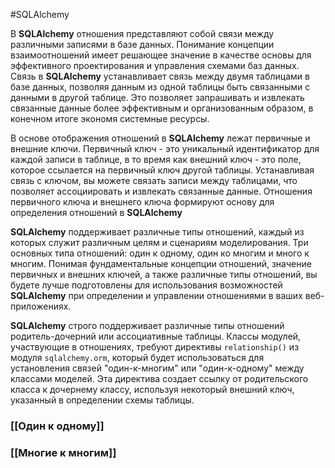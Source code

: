 #SQLAlchemy 

В **SQLAlchemy** отношения представляют собой связи между различными записями в базе данных. Понимание концепции взаимоотношений имеет решающее значение в качестве основы для эффективного проектирования и управления схемами баз данных. Связь в **SQLAlchemy** устанавливает связь между двумя таблицами в базе данных, позволяя данным из одной таблицы быть связанными с данными в другой таблице. Это позволяет запрашивать и извлекать связанные данные более эффективным и организованным образом, в конечном итоге экономя системные ресурсы.

В основе отображения отношений в **SQLAlchemy** лежат первичные и внешние ключи. Первичный ключ - это уникальный идентификатор для каждой записи в таблице, в то время как внешний ключ - это поле, которое ссылается на первичный ключ другой таблицы. Устанавливая связь с ключом, вы можете связать записи между таблицами, что позволяет ассоциировать и извлекать связанные данные. Отношения первичного ключа и внешнего ключа формируют основу для определения отношений в **SQLAlchemy**

**SQLAlchemy** поддерживает различные типы отношений, каждый из которых служит различным целям и сценариям моделирования. Три основных типа отношений: один к одному, один ко многим и много к многим. Понимая фундаментальные концепции отношений, значение первичных и внешних  ключей, а также различные типы отношений, вы будете лучше подготовлены для использования возможностей **SQLAlchemy** при определении и управлении отношениями в ваших веб-приложениях.

**SQLAlchemy** строго поддерживает различные типы отношений родитель-дочерний или ассоциативные таблицы. Классы модулей, участвующие в отношениях, требуют директивы `relationship()` из модуля `sqlalchemy.orm`, который будет использоваться для установления связей "один-к-многим" или "один-к-одному" между классами моделей. Эта директива создает ссылку от родительского класса к дочернему классу, используя некоторый внешний ключ, указанный в определении схемы таблицы.
### [[Один к одному]]
### [[Многие к многим]]